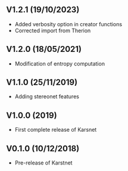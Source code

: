 ## V1.2.1 (19/10/2023)

- Added verbosity option in creator functions
- Corrected import from Therion

## V1.2.0 (18/05/2021)

- Modification of entropy computation

## V1.1.0 (25/11/2019)

- Adding stereonet features

## V1.0.0 (2019)

- First complete release of Karsnet

## V0.1.0 (10/12/2018)

- Pre-release of Karstnet
